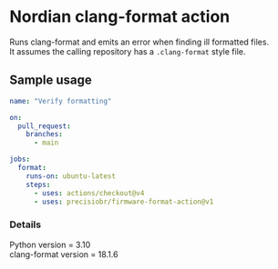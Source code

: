 # Nordian clang-format action

Runs clang-format and emits an error when finding ill formatted files.\
It assumes the calling repository has a `.clang-format` style file.

## Sample usage

```yml
name: "Verify formatting"

on:
  pull_request:
    branches:
      - main

jobs:
  format:
    runs-on: ubuntu-latest
    steps:
      - uses: actions/checkout@v4
      - uses: precisiobr/firmware-format-action@v1
```

### Details
Python version = 3.10\
clang-format version = 18.1.6
